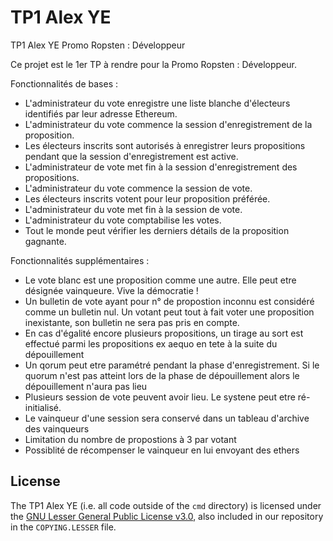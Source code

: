# TP1 Alex YE
TP1 Alex YE 
Promo Ropsten : Développeur

Ce projet est le 1er TP à rendre pour la Promo Ropsten : Développeur.

Fonctionnalités de bases :
* L'administrateur du vote enregistre une liste blanche d'électeurs identifiés par leur adresse Ethereum.
* L'administrateur du vote commence la session d'enregistrement de la proposition.
* Les électeurs inscrits sont autorisés à enregistrer leurs propositions pendant que la session d'enregistrement est active.
* L'administrateur de vote met fin à la session d'enregistrement des propositions.
* L'administrateur du vote commence la session de vote.
* Les électeurs inscrits votent pour leur proposition préférée.
* L'administrateur du vote met fin à la session de vote.
* L'administrateur du vote comptabilise les votes.
* Tout le monde peut vérifier les derniers détails de la proposition gagnante.


Fonctionnalités supplémentaires :
* Le vote blanc est une proposition comme une autre. Elle peut etre désignée vainqueure. Vive la démocratie !
* Un bulletin de vote ayant pour n° de propostion inconnu est considéré comme un bulletin nul. Un votant peut tout à fait voter une proposition inexistante, son bulletin ne sera pas pris en compte.
* En cas d'égalité encore plusieurs propositions, un tirage au sort est effectué parmi les propositions ex aequo en tete à la suite du dépouillement
* Un qorum peut etre paramétré pendant la phase d'enregistrement. Si le quorum n'est pas atteint lors de la phase de dépouillement alors le dépouillement n'aura pas lieu
* Plusieurs session de vote peuvent avoir lieu. Le systene peut etre ré-initialisé.
* Le vainqueur d'une session sera conservé dans un tableau d'archive des vainqueurs 
* Limitation du nombre de propostions à 3 par votant
* Possiblité de récompenser le vainqueur en lui envoyant des ethers


## License

The TP1 Alex YE (i.e. all code outside of the `cmd` directory) is licensed under the
[GNU Lesser General Public License v3.0](https://www.gnu.org/licenses/lgpl-3.0.en.html),
also included in our repository in the `COPYING.LESSER` file.

